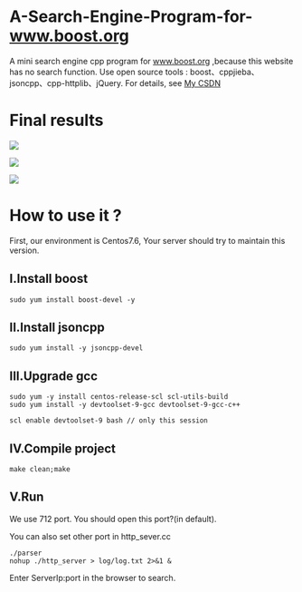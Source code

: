 # A-Search-Engine-Program-for-www.boost.org
A mini search engine cpp program for www.boost.org ,because this website has no search function.
Use open source tools : boost、cppjieba、jsoncpp、cpp-httplib、jQuery.
For details, see [My CSDN](https://blog.csdn.net/CS_COPy/article/details/125965699)

# Final results
![](https://router-picture-bed.oss-cn-chengdu.aliyuncs.com/img/20220724202018.png)

![](https://router-picture-bed.oss-cn-chengdu.aliyuncs.com/img/20220724202118.png)

![](https://router-picture-bed.oss-cn-chengdu.aliyuncs.com/img/20220724173715.png)

# How to use it ?
First, our environment is Centos7.6, Your server should try to maintain this version.
## I.Install boost
```shell
sudo yum install boost-devel -y
```
## II.Install jsoncpp
```shell
sudo yum install -y jsoncpp-devel
```
## III.Upgrade gcc
```shell
sudo yum -y install centos-release-scl scl-utils-build
sudo yum install -y devtoolset-9-gcc devtoolset-9-gcc-c++

scl enable devtoolset-9 bash // only this session
```

## IV.Compile project
```shell
make clean;make
```

## V.Run
We use 712 port. You should open this port?(in default).

You can also set other port in http_sever.cc
```shell
./parser
nohup ./http_server > log/log.txt 2>&1 &
```

Enter ServerIp:port in the browser to search.


